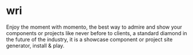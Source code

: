 # wri
Enjoy the moment with momento, the best way to admire and show your components or projects like never before to clients, a standard diamond in the future of the industry, it is a showcase component or project site generator, install &amp; play.
